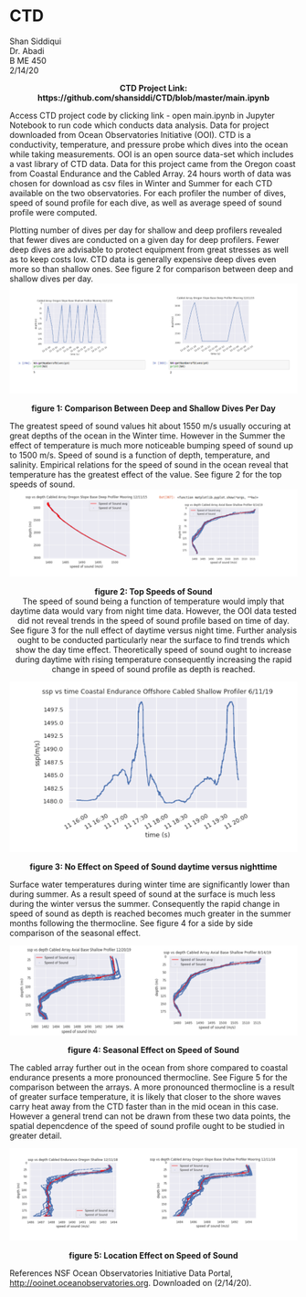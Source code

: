 # CTD
Shan Siddiqui<br />
Dr. Abadi<br />
B ME 450<br />
2/14/20<br />
<p align="center">
<b>CTD Project Link: https://github.com/shansiddi/CTD/blob/master/main.ipynb</b><br>
  
Access CTD project code by clicking link - open main.ipynb in Jupyter Notebook to run code which conducts data analysis. Data for project downloaded from Ocean Observatories Initiative (OOI). CTD is a conductivity, temperature, and pressure probe which dives into the ocean while taking measurements. OOI is an open source data-set which includes a vast library of CTD data. Data for this project came from the Oregon coast from Coastal Endurance and the Cabled Array. 24 hours worth of data was chosen for download as csv files in Winter and Summer for each CTD available on the two observatories. For each profiler the number of dives, speed of sound profile for each dive, as well as average speed of sound profile were computed. 

Plotting number of dives per day for shallow and deep profilers revealed that fewer dives are conducted on a given day for deep profilers. Fewer deep dives are advisable to protect equipment from great stresses as well as to keep costs low. CTD data is generally expensive deep dives even more so than shallow ones. See figure 2 for comparison between deep and shallow dives per day.
![](images/fig2.png)
<p align="center">
<b>figure 1: Comparison Between Deep and Shallow Dives Per Day</b><br>
  
The greatest speed of sound values hit about 1550 m/s usually occuring at great depths of the ocean in the Winter time. However in the Summer the effect of temperature is much more noticeable bumping speed of sound up to 1500 m/s. Speed of sound is a function of depth, temperature, and salinity. Empirical relations for the speed of sound in the ocean reveal that temperature has the greatest effect of the value. See figure 2 for the top speeds of sound.
![](images/fig3.png)
<p align="center">
<b>figure 2: Top Speeds of Sound</b><br>
The speed of sound being a function of temperature would imply that daytime data would vary from night time data. However, the OOI data tested did not reveal trends in the speed of sound profile based on time of day. See figure 3 for the null effect of daytime versus night time. Further analysis ought to be conducted particularly near the surface to find trends which show the day time effect. Theoretically speed of sound ought to increase during daytime with rising temperature consequently increasing the rapid change in speed of sound profile as depth is reached.

![](images/fig4.png)
<p align="center">
<b>figure 3: No Effect on Speed of Sound daytime versus nighttime</b><br>
  
Surface water temperatures during winter time are significantly lower than during summer. As a result speed of sound at the surface is much less during the winter versus the summer. Consequently the rapid change in speed of sound as depth is reached becomes much greater in the summer months following the thermocline. See figure 4 for a side by side comparison of the seasonal effect. 


![](images/fig5.png)
<p align="center">
<b>figure 4: Seasonal Effect on Speed of Sound</b><br>
  
The cabled array further out in the ocean from shore compared to coastal endurance presents a more pronounced thermocline. See Figure 5 for the comparison between the arrays. A more pronounced thermocline is a result of greater surface temperature, it is likely that closer to the shore waves carry heat away from the CTD faster than in the mid ocean in this case. However a general trend can not be drawn from these two data points, the spatial depencdence of the speed of sound profile ought to be studied in greater detail. 


![](images/fig6.png)
<p align="center">
<b>figure 5: Location Effect on Speed of Sound</b><br>
  
References
NSF Ocean Observatories Initiative Data Portal, http://ooinet.oceanobservatories.org. Downloaded on (2/14/20).

